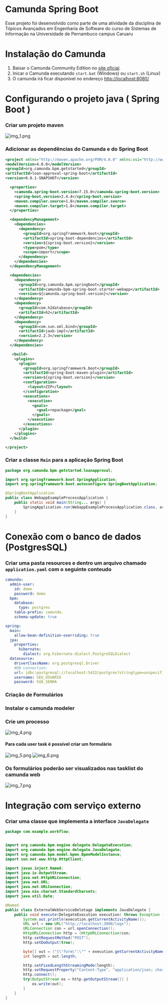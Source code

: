 # Camunda Spring Boot
Esse projeto foi desenvolvido como parte de uma atividade da disciplina de Tópicos Avançados em Engenharia de Software do curso de Sistemas de Informação na Universidade de Pernambuco campus Caruaru


# Instalação do Camunda

1. Baixar o Camunda Community Edition no [site oficial](https://camunda.com/download/).
2. Inicar o Camunda executando `start.bat` (Windows) ou `start.sh` (Linux)
3. O camunda irá ficar disponível no endereço <http://localhost:8080/>


# Configurando o projeto java ( Spring Boot )

### Criar um projeto maven

![img_1.png](img_1.png)

### Adicionar as dependências do Camunda e do Spring Boot

```xml
<project xmlns="http://maven.apache.org/POM/4.0.0" xmlns:xsi="http://www.w3.org/2001/XMLSchema-instance" xsi:schemaLocation="http://maven.apache.org/POM/4.0.0 http://maven.apache.org/xsd/maven-4.0.0.xsd">
<modelVersion>4.0.0</modelVersion>
<groupId>org.camunda.bpm.getstarted</groupId>
<artifactId>loan-approval-spring-boot</artifactId>
<version>0.0.1-SNAPSHOT</version>

  <properties>
    <camunda.spring-boot.version>7.15.0</camunda.spring-boot.version>
    <spring-boot.version>2.4.4</spring-boot.version>
    <maven.compiler.source>1.8</maven.compiler.source>
    <maven.compiler.target>1.8</maven.compiler.target>
  </properties>

  <dependencyManagement>
    <dependencies>
      <dependency>
        <groupId>org.springframework.boot</groupId>
        <artifactId>spring-boot-dependencies</artifactId>
        <version>${spring-boot.version}</version>
        <type>pom</type>
        <scope>import</scope>
      </dependency>
    </dependencies>
  </dependencyManagement>

  <dependencies>
    <dependency>
      <groupId>org.camunda.bpm.springboot</groupId>
      <artifactId>camunda-bpm-spring-boot-starter-webapp</artifactId>
      <version>${camunda.spring-boot.version}</version>
    </dependency>
    <dependency>
      <groupId>com.h2database</groupId>
      <artifactId>h2</artifactId>
    </dependency>
    <dependency>
      <groupId>com.sun.xml.bind</groupId>
      <artifactId>jaxb-impl</artifactId>
      <version>2.2.3</version>
    </dependency>
  </dependencies>

   <build>
    <plugins>
      <plugin>
        <groupId>org.springframework.boot</groupId>
        <artifactId>spring-boot-maven-plugin</artifactId>
        <version>${spring-boot.version}</version>
        <configuration>
          <layout>ZIP</layout>
        </configuration>
        <executions>
          <execution>
            <goals>
              <goal>repackage</goal>
            </goals>
          </execution>
        </executions>
      </plugin>
    </plugins>
  </build>

</project>
```

### Criar a classe `Main` para a aplicação Spring Boot

```java
package org.camunda.bpm.getstarted.loanapproval;

import org.springframework.boot.SpringApplication;
import org.springframework.boot.autoconfigure.SpringBootApplication;

@SpringBootApplication
public class WebappExampleProcessApplication {
	public static void main(String... args) {
		SpringApplication.run(WebappExampleProcessApplication.class, args);
	}
}
```

# Conexão com o banco de dados (PostgresSQL)

### Criar uma pasta resources e dentro um arquivo chamado `application.yaml` com o seguinte conteudo

```yaml
camunda:
  admin-user:
    id: demo
    password: demo
  bpm:
    database:
      type: postgres
    table-prefix: camunda.
    schema-update: true

spring:
  main:
    allow-bean-definition-overriding: true
  jpa:
    properties:
      hibernate:
        dialect: org.hibernate.dialect.PostgreSQLDialect
  datasource:
    driverClassName: org.postgresql.Driver
    #DB connection:
    url: jdbc:postgresql://localhost:5432/postgres?stringtype=unspecified
    username: SEU_USUARIO
    password: SUA_SENHA
```

### Criação de Formulários

### Instalar o camunda modeler

### Crie um processo
![img_4.png](img_4.png)

#### Para cada user task é possível criar um formulário

![img_5.png](img_5.png)
![img_6.png](img_6.png)

### Os formulários poderão ser visualizados nas tasklist do camunda web

![img_7.png](img_7.png)


# Integração com serviço externo

### Criar uma classe que implementa a interface `JavaDelegate`

```java
package com.example.workflow;


import org.camunda.bpm.engine.delegate.DelegateExecution;
import org.camunda.bpm.engine.delegate.JavaDelegate;
import org.camunda.bpm.model.bpmn.BpmnModelInstance;
import sun.net.www.http.HttpClient;

import javax.inject.Named;
import java.io.OutputStream;
import java.net.HttpURLConnection;
import java.net.URL;
import java.net.URLConnection;
import java.nio.charset.StandardCharsets;
import java.util.Date;

@Named
public class ExternalWebServiceDeletage implements JavaDelegate {
    public void execute(DelegateExecution execution) throws Exception {
        System.out.println(execution.getCurrentActivityName());
        URL url = new URL("http://localhost:3000/logs");
        URLConnection con = url.openConnection();
        HttpURLConnection http = (HttpURLConnection)con;
        http.setRequestMethod("POST");
        http.setDoOutput(true);

        byte[] out = ("{\"form\":\"" + execution.getCurrentActivityName() + "\",\"date\":\"" + new Date() + "\"}").getBytes(StandardCharsets.UTF_8);
        int length = out.length;

        http.setFixedLengthStreamingMode(length);
        http.setRequestProperty("Content-Type", "application/json; charset=UTF-8");
        http.connect();
        try(OutputStream os = http.getOutputStream()) {
            os.write(out);
        }
    }
}

```


